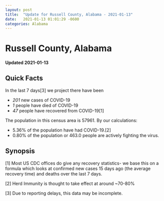 ```yaml
---
layout: post
title:  "Update for Russell County, Alabama - 2021-01-13"
date:   2021-01-13 01:01:29 -0600
categories: Alabama
---
```


# Russell County, Alabama
#### Updated 2021-01-13

## Quick Facts

In the last 7 days[3] we project there have been
- *201* new cases of COVID-19
- *1* people have died of COVID-19
- *47* people have recovered from COVID-19[1]

The population in this census area is 57961. By our calculations:
- 5.36% of the population have had COVID-19.[2]
- 0.80% of the population or 463.0 people are actively fighting the virus.

## Synopsis




[1] Most US CDC offices do give any recovery statistics- we base this on a formula which looks at confirmed new cases
15 days ago (the average recovery time) and deaths over the last 7 days.

[2] Herd Immunity is thought to take effect at around ~70-80%

[3] Due to reporting delays, this data may be incomplete.
 
    